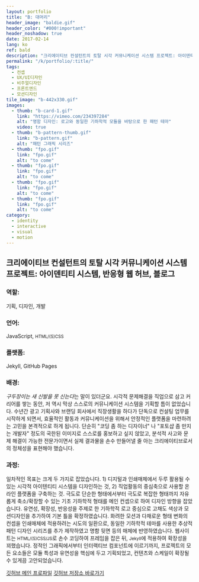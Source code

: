 ```yaml
---
layout: portfolio
title: "B: 대머리"
header_image: "baldie.gif"
header_color: "#000!important"
header_noshadow: true
date: 2017-02-14
lang: ko
ref: bald
description: "크리에이티브 컨설턴트의 토탈 시각 커뮤니케이션 시스템 프로젝트: 아이덴티티 시스템, 반응형 웹 허브, 블로그"
permalink: "/k/portfolio/:title/"
tags:
  - 컨셉
  - UX/UI디자인
  - 비주얼디자인
  - 프론트엔드
  - 모션디자인
tile_image: "b-442x330.gif"
images:
  - thumb: "b-card-1.gif"
    link: "https://vimeo.com/234397284"
    alt: "명함 디자인: 로고와 동일한 기하학적 모듈을 바탕으로 한 패턴 테마"
    video: true
  - thumb: "b-pattern-thumb.gif"
    link: "b-pattern.gif"
    alt: "패턴 그래픽 시리즈"
  - thumb: "fpo.gif"
    link: "fpo.gif"
    alt: "to come"
  - thumb: "fpo.gif"
    link: "fpo.gif"
    alt: "to come"
  - thumb: "fpo.gif"
    link: "fpo.gif"
    alt: "to come"
  - thumb: "fpo.gif"
    link: "fpo.gif"
    alt: "to come"
category:
  - identity
  - interactive
  - visual
  - motion
---
```

<section class="project-summary">
  <h1>크리에이티브 컨설턴트의 토탈 시각 커뮤니케이션 시스템 프로젝트: 아이덴티티 시스템, 반응형 웹 허브, 블로그</h1>
  <section class="info">
    <h3>역할:</h3>
    <p>기획, 디자인, 개발</p>
  </section>
  <section class="info">
    <h3>언어:</h3>
    <p>JavaScript, <small>HTML/(S)CSS</small></p>
  </section>
  <section class="info">
    <h3>플랫폼:</h3>
    <p>Jekyll, GitHub Pages</p>
  </section>
  <section class="info">
    <h3>배경:</h3>
    <p><em>구두장이는 새 신발을 못 신는다</em>는 말이 있더군요. 시각적 문제해결을 직업으로 삼고 커리어를 쌓는 동안, 저 역시 막상 스스로의 커뮤니케이션 시스템을 기획할 틈이 없었습니다. 수년간 광고 기획사와 브랜딩 회사에서 직장생활을 하다가 단독으로 컨설팅 업무를 시작하게 되면서, 효율적인 활동과 커뮤니케이션을 위해서 안정적인 플랫폼을 마련하려는 고민을 본격적으로 하게 됩니다. 단순히 "코딩 좀 하는 디자이너" 나 "포토샵 좀 만지는 개발자" 정도의 국한된 이미지로 스스로를 홍보하고 싶지 않았고, 분석적 사고와 문제 해결이 가능한 전문가이면서 실제 결과물을 손수 만들어낼 줄 아는 크리에이티브로서의 정체성을 표현해야 했습니다.
    </p>
  </section>
  <section class="info">
    <h3>과정:</h3>
    <p>일차적인 목표는 크게 두 가지로 잡았습니다. 1) 디지털과 인쇄매체에서 두루 활용될 수 있는 시각적 아이텐티티 시스템을 디자인하는 것, 2) 직업활동의 중심축으로 사용할 온라인 플랫폼을 구축하는 것. 극도로 단순한 형태에서부터 극도로 복잡한 형태까지 자유롭게 축소/확장할 수 있는 기초 기하학적 형태를 메인 컨셉으로 하여 디자인 방향을 잡았습니다. 유연성, 확장성, 반응성을 주제로 한 기하학적 로고 중심으로 고채도 색상과 모션디자인을 추가하여 기본 틀을 확정하였습니다. 화려한 모션과 다채로운 형태 변화의 컨셉을 인쇄매체에 적용하려는 시도의 일환으로, 동일한 기하학적 테마를 사용한 추상적 패턴 디자인 시리즈를 추가 제작하였고 명함 뒷면 등의 매체에 반영하였습니다. 웹사이트는 <small>HTML/(S)CSS/JS</small>로 손수 코딩하여 프레임을 잡은 뒤, <small>Jekyll</small>에 적용하여 확장성을 꾀했습니다. 정적인 그래픽에서부터 인터랙티브 컴포넌트에 이르기까지, 프로젝트의 모든 요소들은 모듈 특성과 유연성을 핵심에 두고 기획되었고, 컨텐츠와 스케일이 확장될 수 있게끔 고안되었습니다.
    </p>
  </section>
</section>
<div class="buttons">
  <span class="unselectable">
  <a href="https://github.com/baadaa/" title="깃허브 메인 프로파일" target="_blank">깃허브 메인 프로파일</a></span>
  <span class="unselectable"><a href="https://github.com/baadaa/b-as-in-bald/" title="깃허브 저장소 바로가기" target="_blank">깃허브 저장소 바로가기</a></span>
</div>
